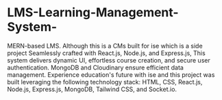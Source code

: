 # LMS-Learning-Management-System-
 MERN-based LMS. Although this is a CMs built for ise which is a side project Seamlessly crafted with React.js, Node.js, and Express.js, This system delivers dynamic UI, effortless course creation, and secure user authentication. MongoDB and Cloudinary ensure efficient data management. Experience education's future with ise and this project was built leveraging the following technology stack: HTML, CSS, React.js, Node.js, Express.js, MongoDB, Tailwind CSS, and Socket.io.

